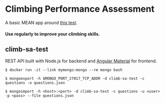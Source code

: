 # Climbing Performance Assessment

A basic MEAN app around [this test](http://www.edenrockclimbing.com/blog/posts/climbing-performance-self-assessment-test).

#### Use regularly to improve your climbing skills.

## climb-sa-test

REST API built with Node.js for backend and [Angular Material](https://material.angularjs.org) for frontend.

    $ docker run -it --link mymongo:mongo --rm mongo bash

    $ mongoexport -h $MONGO_PORT_27017_TCP_ADDR -d climb-sa-test -c questions -o questions.json

    $ mongoimport -h <host>:<port> -d climb-sa-test -c questions -u <user> -p <pass> --file questions.json
